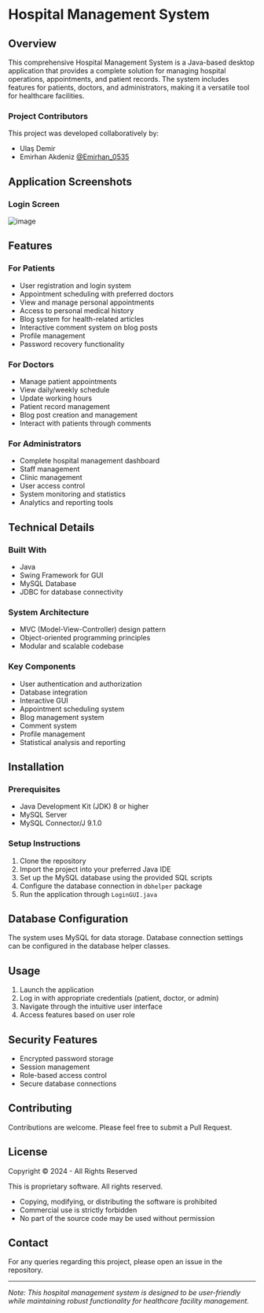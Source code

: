 # Hospital Management System

## Overview
This comprehensive Hospital Management System is a Java-based desktop application that provides a complete solution for managing hospital operations, appointments, and patient records. The system includes features for patients, doctors, and administrators, making it a versatile tool for healthcare facilities.

### Project Contributors
This project was developed collaboratively by:
- Ulaş Demir
- Emirhan Akdeniz [@Emirhan_0535](https://github.com/emirhan35s)

## Application Screenshots

### Login Screen
![image](https://github.com/user-attachments/assets/d7febef4-abfd-4b90-8fc6-3556749910c9)



## Features

### For Patients
- User registration and login system
- Appointment scheduling with preferred doctors
- View and manage personal appointments
- Access to personal medical history
- Blog system for health-related articles
- Interactive comment system on blog posts
- Profile management
- Password recovery functionality


### For Doctors
- Manage patient appointments
- View daily/weekly schedule
- Update working hours
- Patient record management
- Blog post creation and management
- Interact with patients through comments


### For Administrators
- Complete hospital management dashboard
- Staff management
- Clinic management
- User access control
- System monitoring and statistics
- Analytics and reporting tools


## Technical Details

### Built With
- Java
- Swing Framework for GUI
- MySQL Database
- JDBC for database connectivity

### System Architecture
- MVC (Model-View-Controller) design pattern
- Object-oriented programming principles
- Modular and scalable codebase

### Key Components
- User authentication and authorization
- Database integration
- Interactive GUI
- Appointment scheduling system
- Blog management system
- Comment system
- Profile management
- Statistical analysis and reporting

## Installation

### Prerequisites
- Java Development Kit (JDK) 8 or higher
- MySQL Server
- MySQL Connector/J 9.1.0

### Setup Instructions
1. Clone the repository
2. Import the project into your preferred Java IDE
3. Set up the MySQL database using the provided SQL scripts
4. Configure the database connection in `dbhelper` package
5. Run the application through `LoginGUI.java`

## Database Configuration
The system uses MySQL for data storage. Database connection settings can be configured in the database helper classes.

## Usage
1. Launch the application
2. Log in with appropriate credentials (patient, doctor, or admin)
3. Navigate through the intuitive user interface
4. Access features based on user role

## Security Features
- Encrypted password storage
- Session management
- Role-based access control
- Secure database connections

## Contributing
Contributions are welcome. Please feel free to submit a Pull Request.

## License
Copyright © 2024 - All Rights Reserved

This is proprietary software. All rights reserved.
- Copying, modifying, or distributing the software is prohibited
- Commercial use is strictly forbidden
- No part of the source code may be used without permission

## Contact
For any queries regarding this project, please open an issue in the repository.

---
*Note: This hospital management system is designed to be user-friendly while maintaining robust functionality for healthcare facility management.* 
